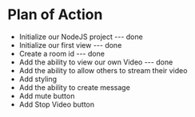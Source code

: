 # Plan of Action

- Initialize our NodeJS project --- done
- Initialize our first view --- done
- Create a room id --- done
- Add the ability to view our own Video --- done
- Add the ability to allow others to stream their video
- Add styling
- Add the ability to create message
- Add mute button
- Add Stop Video button
